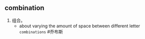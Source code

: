 ## combination
1. 组合。
   * about varying the amount of space between different letter `combinations`  #乔布斯 